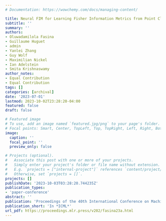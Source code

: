 ```yaml
---
# Documentation: https://wowchemy.com/docs/managing-content/

title: Neural FIM for Learning Fisher Information Metrics from Point Cloud Data
subtitle: ''
summary: ''
authors:
- Oluwadamilola Fasina
- Guillaume Huguet
- admin
- Yanlei Zhang
- Guy Wolf
- Maximilian Nickel
- Ian Adelstein
- Smita Krishnaswamy
author_notes:
- Equal Contribution
- Equal Contribution
tags: []
categories: [archival]
date: '2023-07-01'
lastmod: 2023-10-02T23:28:20-04:00
featured: false
draft: false

# Featured image
# To use, add an image named `featured.jpg/png` to your page's folder.
# Focal points: Smart, Center, TopLeft, Top, TopRight, Left, Right, BottomLeft, Bottom, BottomRight.
image:
  caption: ''
  focal_point: ''
  preview_only: false

# Projects (optional).
#   Associate this post with one or more of your projects.
#   Simply enter your project's folder or file name without extension.
#   E.g. `projects = ["internal-project"]` references `content/project/deep-learning/index.md`.
#   Otherwise, set `projects = []`.
projects: []
publishDate: '2023-10-03T03:28:20.744235Z'
publication_types:
- 'paper-conference'
abstract: ''
publication: 'Proceedings of the 40th International Conference on Machine Learning'
publication_short: 'In *ICML*'
url_pdf: https://proceedings.mlr.press/v202/fasina23a.html
---
```

